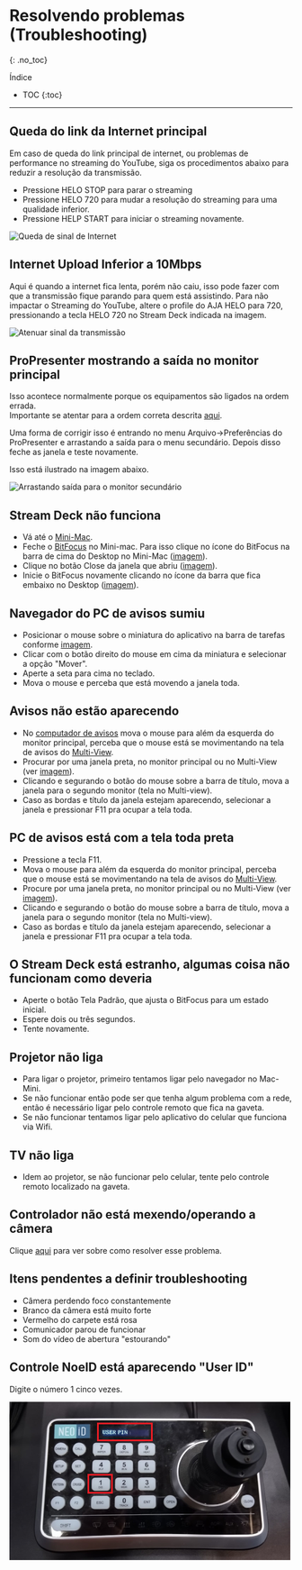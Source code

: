 # Resolvendo problemas (Troubleshooting)
{: .no_toc}

Índice
* TOC
{:toc}
---

## Queda do link da Internet principal

Em caso de queda do link principal de internet, ou problemas de performance no streaming do YouTube, siga os procedimentos abaixo para reduzir a resolução da transmissão.
- Pressione HELO STOP para parar o streaming
- Pressione HELO 720 para mudar a resolução do streaming para uma qualidade inferior.
- Pressione HELP START para iniciar o streaming novamente.

![Queda de sinal de Internet](queda-sinal-internet.png "Queda de sinal de Internet")

## Internet Upload Inferior a 10Mbps

Aqui é quando a internet fica lenta, porém não caiu, isso pode fazer com que a transmissão fique parando para quem está assistindo.
Para não impactar o Streaming do YouTube, altere o profile do AJA HELO para 720, pressionando a tecla HELO 720 no Stream Deck indicada na imagem.

![Atenuar sinal da transmissão](atenuar-sinal-transmissao.png "Atenuar sinal da transmissão")

## ProPresenter mostrando a saída no monitor principal

Isso acontece normalmente porque os equipamentos são ligados na ordem errada.\
Importante se atentar para a ordem correta descrita [aqui](/ibcalvariotv/transmissao/tarefas-inicio-e-fim-de-culto/#ligando-os-computadores).

Uma forma de corrigir isso é entrando no menu Arquivo->Preferências do ProPresenter e arrastando a saída para o menu secundário. Depois disso feche as janela e teste novamente.

Isso está ilustrado na imagem abaixo.

![Arrastando saída para o monitor secundário](propresenter-output-errado.png "Arrastando saída para o monitor secundário")

## Stream Deck não funciona

- Vá até o [Mini-Mac](/ibcalvariotv/transmissao/equipamentos-e-programas#auxiliar-de-transmissao).
- Feche o [BitFocus](/ibcalvariotv/transmissao/equipamentos-e-programas#bitfocus) no Mini-mac.
Para isso clique no ícone do BitFocus na barra de cima do Desktop no Mini-Mac ([imagem](icone-bit-focus.png)).
- Clique no botão Close da janela que abriu  ([imagem](close-bitfocus.png)).
- Inicie o BitFocus novamente clicando no ícone da barra que fica embaixo no Desktop ([imagem](iniciar-bit-focus.png)).

## Navegador do PC de avisos sumiu

- Posicionar o mouse sobre o miniatura do aplicativo na barra de tarefas conforme [imagem](mover-chrome-avisos.png).
- Clicar com o botão direito do mouse em cima da miniatura e selecionar a opção "Mover".
- Aperte a seta para cima no teclado.
- Mova o mouse e perceba que está movendo a janela toda.

## Avisos não estão aparecendo

- No [computador de avisos](/ibcalvariotv/transmissao/equipamentos-e-programas/#computador-do-chat-e-avisos) mova o mouse para além da esquerda do monitor principal, perceba que o mouse está se movimentando na tela de avisos do [Multi-View](/ibcalvariotv/transmissao/equipamentos-e-programas#monitor-multi-view).
- Procurar por uma janela preta, no monitor principal ou no Multi-View (ver [imagem](avisos-no-multiview.jpg)).
- Clicando e segurando o botão do mouse sobre a barra de título, mova a janela para o segundo monitor (tela no Multi-view).
- Caso as bordas e título da janela estejam aparecendo, selecionar a janela e pressionar F11 pra ocupar a tela toda.

## PC de avisos está com a tela toda preta

- Pressione a tecla F11.
- Mova o mouse para além da esquerda do monitor principal, perceba que o mouse está se movimentando na tela de avisos do [Multi-View](/ibcalvariotv/transmissao/equipamentos-e-programas#monitor-multi-view).
- Procure por uma janela preta, no monitor principal ou no Multi-View (ver [imagem](avisos-no-multiview.jpg)).
- Clicando e segurando o botão do mouse sobre a barra de título, mova a janela para o segundo monitor (tela no Multi-view).
- Caso as bordas e título da janela estejam aparecendo, selecionar a janela e pressionar F11 pra ocupar a tela toda.

## O Stream Deck está estranho, algumas coisa não funcionam como deveria

- Aperte o botão Tela Padrão, que ajusta o BitFocus para um estado inicial.
- Espere dois ou três segundos.
- Tente novamente.

## Projetor não liga

- Para ligar o projetor, primeiro tentamos ligar pelo navegador no Mac-Mini.
- Se não funcionar então pode ser que tenha algum problema com a rede, então é necessário ligar pelo controle remoto que fica na gaveta.
- Se não funcionar tentamos ligar pelo aplicativo do celular que funciona via Wifi.

## TV não liga

- Idem ao projetor, se não funcionar pelo celular, tente pelo controle remoto localizado na gaveta.

## Controlador não está mexendo/operando a câmera

Clique [aqui](camera-nao-pode-ser-controlada) para ver sobre como resolver esse problema.

## Itens pendentes a definir troubleshooting

- Câmera perdendo foco constantemente
- Branco da câmera está muito forte
- Vermelho do carpete está rosa
- Comunicador parou de funcionar
- Som do vídeo de abertura "estourando"

## Controle NoeID está aparecendo "User ID"

Digite o número 1 cinco vezes.

![NeoID pedindo User ID](neoid-pedindo-userid.png "NeoID pedindo User ID")
